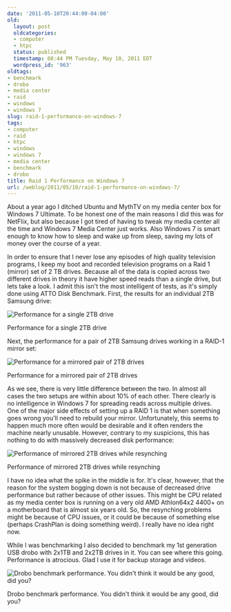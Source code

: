 ```yaml
---
date: '2011-05-10T20:44:00-04:00'
old:
  layout: post
  oldcategories:
  - computer
  - htpc
  status: published
  timestamp: 08:44 PM Tuesday, May 10, 2011 EDT
  wordpress_id: '963'
oldtags:
- benchmark
- drobo
- media center
- raid
- windows
- windows 7
slug: raid-1-performance-on-windows-7
tags:
- computer
- raid
- htpc
- windows
- windows 7
- media center
- benchmark
- drobo
title: Raid 1 Performance on Windows 7
url: /weblog/2011/05/10/raid-1-performance-on-windows-7/
---
```


About a year ago I ditched Ubuntu and MythTV on my media center box for Windows 7 Ultimate. To be honest one of the main reasons I did this was for NetFlix, but also because I got tired of having to tweak my media center all the time and Windows 7 Media Center just works. Also Windows 7 is smart enough to know how to sleep and wake up from sleep, saving my lots of money over the course of a year.

In order to ensure that I never lose any episodes of high quality television programs, I keep my boot and recorded television programs on a Raid 1 (mirror) set of 2 TB drives. Because all of the data is copied across two different drives in theory it have higher speed reads than a single drive, but lets take a look. I admit this isn't the most intelligent of tests, as it's simply done using ATTO Disk Benchmark. First, the results for an individual 2TB Samsung drive:

<div class="image caption center">
    <img src="/weblog/media/2011/05/Independent_Overlapped_0.5_to_8192_1GB.png" alt="Performance for a single 2TB drive">
    <p>Performance for a single 2TB drive</p>
</div>

Next, the performance for a pair of 2TB Samsung drives working in a RAID-1 mirror set:

<div class="image caption center">
    <img src="/weblog/media/2011/05/Mirrored_Overlapped_0.5_to_8192_1GB.png" alt="Performance for a mirrored pair of 2TB drives">
    <p>Performance for a mirrored pair of 2TB drives</p>
</div>

As we see, there is very little difference between the two. In almost all cases the two setups are within about 10% of each other. There clearly is no intelligence in Windows 7 for spreading reads across multiple drives. One of the major side effects of setting up a RAID 1 is that when something goes wrong you'll need to rebuild your mirror. Unfortunately, this seems to happen much more often would be desirable and it often renders the machine nearly unusable. However, contrary to my suspicions, this has nothing to do with massively decreased disk performance:

<div class="image caption center">
    <img src="/weblog/media/2011/05/Resynching_Overlapped_0.5_to_8192_1GB.png" alt="Performance of mirrored 2TB drives while resynching">
    <p>Performance of mirrored 2TB drives while resynching</p>
</div>

I have no idea what the spike in the middle is for. It's clear, however, that the reason for the system bogging down is not because of decreased drive performance but rather because of other issues. This might be CPU related as my media center box is running on a very old AMD Athlon64x2 4400+ on a motherboard that is almost six years old. So, the resynching problems might be because of CPU issues, or it could be because of something else (perhaps CrashPlan is doing something weird). I really have no idea right now.

While I was benchmarking I also decided to benchmark my 1st generation USB drobo with 2x1TB and 2x2TB drives in it. You can see where this going. Performance is atrocious. Glad I use it for backup storage and videos.

<div class="image caption center">
    <img src="/weblog/media/2011/05/Drobo_Overlapped_0.5_to_8192_1GB.png" alt="Drobo benchmark performance. You didn't think it would be any good, did you?">
    <p>Drobo benchmark performance. You didn't think it would be any good, did you?</p>
</div>
